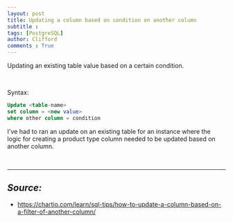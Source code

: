 ```yaml
---
layout: post
title: Updating a column based on condition on another column
subtitle :  
tags: [PostgreSQL]
author: Clifford
comments : True
---
```



Updating an existing table value based on a certain condition.

<br>

Syntax:

```sql
Update <table-name>
set column = <new value>
where other column = condition
```

I've had to ran an update on an existing table for an instance where the logic for creating a product type column needed to be updated based on another column.

<br>

<hr>

## _Source:_  
- https://chartio.com/learn/sql-tips/how-to-update-a-column-based-on-a-filter-of-another-column/